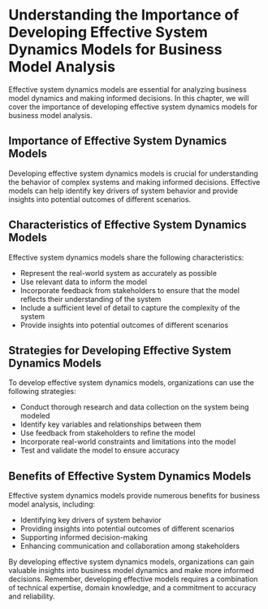 # Understanding the Importance of Developing Effective System Dynamics Models for Business Model Analysis

Effective system dynamics models are essential for analyzing business model dynamics and making informed decisions. In this chapter, we will cover the importance of developing effective system dynamics models for business model analysis.

Importance of Effective System Dynamics Models
----------------------------------------------

Developing effective system dynamics models is crucial for understanding the behavior of complex systems and making informed decisions. Effective models can help identify key drivers of system behavior and provide insights into potential outcomes of different scenarios.

Characteristics of Effective System Dynamics Models
---------------------------------------------------

Effective system dynamics models share the following characteristics:

* Represent the real-world system as accurately as possible
* Use relevant data to inform the model
* Incorporate feedback from stakeholders to ensure that the model reflects their understanding of the system
* Include a sufficient level of detail to capture the complexity of the system
* Provide insights into potential outcomes of different scenarios

Strategies for Developing Effective System Dynamics Models
----------------------------------------------------------

To develop effective system dynamics models, organizations can use the following strategies:

* Conduct thorough research and data collection on the system being modeled
* Identify key variables and relationships between them
* Use feedback from stakeholders to refine the model
* Incorporate real-world constraints and limitations into the model
* Test and validate the model to ensure accuracy

Benefits of Effective System Dynamics Models
--------------------------------------------

Effective system dynamics models provide numerous benefits for business model analysis, including:

* Identifying key drivers of system behavior
* Providing insights into potential outcomes of different scenarios
* Supporting informed decision-making
* Enhancing communication and collaboration among stakeholders

By developing effective system dynamics models, organizations can gain valuable insights into business model dynamics and make more informed decisions. Remember, developing effective models requires a combination of technical expertise, domain knowledge, and a commitment to accuracy and reliability.
